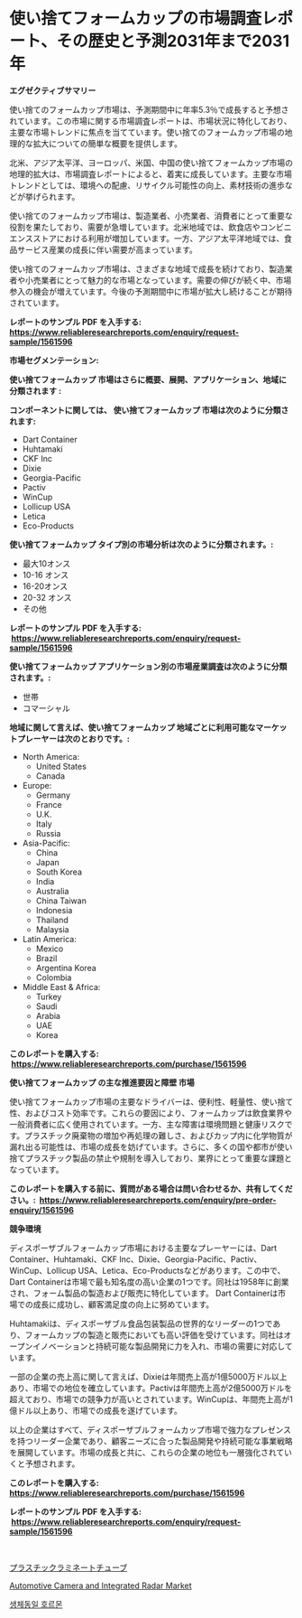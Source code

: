 <p><h1>使い捨てフォームカップの市場調査レポート、その歴史と予測2031年まで2031年</h1></p><p><strong>エグゼクティブサマリー</strong></p>
<p><p>使い捨てのフォームカップ市場は、予測期間中に年率5.3％で成長すると予想されています。この市場に関する市場調査レポートは、市場状況に特化しており、主要な市場トレンドに焦点を当てています。使い捨てのフォームカップ市場の地理的な拡大についての簡単な概要を提供します。</p><p>北米、アジア太平洋、ヨーロッパ、米国、中国の使い捨てフォームカップ市場の地理的拡大は、市場調査レポートによると、着実に成長しています。主要な市場トレンドとしては、環境への配慮、リサイクル可能性の向上、素材技術の進歩などが挙げられます。</p><p>使い捨てのフォームカップ市場は、製造業者、小売業者、消費者にとって重要な役割を果たしており、需要が急増しています。北米地域では、飲食店やコンビニエンスストアにおける利用が増加しています。一方、アジア太平洋地域では、食品サービス産業の成長に伴い需要が高まっています。</p><p>使い捨てのフォームカップ市場は、さまざまな地域で成長を続けており、製造業者や小売業者にとって魅力的な市場となっています。需要の伸びが続く中、市場参入の機会が増えています。今後の予測期間中に市場が拡大し続けることが期待されています。</p></p>
<p><strong>レポートのサンプル PDF を入手する: <a href="https://www.reliableresearchreports.com/enquiry/request-sample/1561596">https://www.reliableresearchreports.com/enquiry/request-sample/1561596</a></strong></p>
<p><strong>市場セグメンテーション:</strong></p>
<p><strong> 使い捨てフォームカップ 市場はさらに概要、展開、アプリケーション、地域に分類されます :</strong></p>
<p><strong>コンポーネントに関しては、 使い捨てフォームカップ 市場は次のように分類されます: &nbsp;</strong></p>
<p><ul><li>Dart Container</li><li>Huhtamaki</li><li>CKF Inc</li><li>Dixie</li><li>Georgia-Pacific</li><li>Pactiv</li><li>WinCup</li><li>Lollicup USA</li><li>Letica</li><li>Eco-Products</li></ul></p>
<p><strong> 使い捨てフォームカップ タイプ別の市場分析は次のように分類されます。:</strong></p>
<p><ul><li>最大10オンス</li><li>10-16 オンス</li><li>16-20オンス</li><li>20-32 オンス</li><li>その他</li></ul></p>
<p><strong>レポートのサンプル PDF を入手する: &nbsp;<a href="https://www.reliableresearchreports.com/enquiry/request-sample/1561596">https://www.reliableresearchreports.com/enquiry/request-sample/1561596</a></strong></p>
<p><strong> 使い捨てフォームカップ アプリケーション別の市場産業調査は次のように分類されます。:</strong></p>
<p><ul><li>世帯</li><li>コマーシャル</li></ul></p>
<p><strong>地域に関して言えば、使い捨てフォームカップ 地域ごとに利用可能なマーケットプレーヤーは次のとおりです。:</strong></p>
<p><ul>
    <li>
        North America:
        <ul>
            <li>United States</li>
            <li>Canada</li>
        </ul>
    </li>
    <li>
        Europe:
        <ul>
            <li>Germany</li>
            <li>France</li>
            <li>U.K.</li>
            <li>Italy</li>
            <li>Russia</li>
        </ul>
    </li>
    <li>
        Asia-Pacific:
        <ul>
            <li>China</li>
            <li>Japan</li>
            <li>South Korea</li>
            <li>India</li>
            <li>Australia</li>
            <li>China Taiwan</li>
            <li>Indonesia</li>
            <li>Thailand</li>
            <li>Malaysia</li>
        </ul>
    </li>
    <li>
        Latin America:
        <ul>
            <li>Mexico</li>
            <li>Brazil</li>
            <li>Argentina Korea</li>
            <li>Colombia</li>
        </ul>
    </li>
    <li>
        Middle East & Africa:
        <ul>
            <li>Turkey</li>
            <li>Saudi</li>
            <li>Arabia</li>
            <li>UAE</li>
            <li>Korea</li>
        </ul>
    </li>
    </ul></p>
<p><strong>このレポートを購入する: &nbsp;<a href="https://www.reliableresearchreports.com/purchase/1561596">https://www.reliableresearchreports.com/purchase/1561596</a></strong></p>
<p><strong>使い捨てフォームカップ の主な推進要因と障壁 市場</strong></p>
<p><p>使い捨てフォームカップ市場の主要なドライバーは、便利性、軽量性、使い捨て性、およびコスト効率です。これらの要因により、フォームカップは飲食業界や一般消費者に広く使用されています。一方、主な障害は環境問題と健康リスクです。プラスチック廃棄物の増加や再処理の難しさ、およびカップ内に化学物質が漏れ出る可能性は、市場の成長を妨げています。さらに、多くの国や都市が使い捨てプラスチック製品の禁止や規制を導入しており、業界にとって重要な課題となっています。</p></p>
<p><strong>このレポートを購入する前に、質問がある場合は問い合わせるか、共有してください。:&nbsp; <a href="https://www.reliableresearchreports.com/enquiry/pre-order-enquiry/1561596">https://www.reliableresearchreports.com/enquiry/pre-order-enquiry/1561596</a></strong></p>
<p><strong>競争環境</strong></p>
<p><p>ディスポーザブルフォームカップ市場における主要なプレーヤーには、Dart Container、Huhtamaki、CKF Inc、Dixie、Georgia-Pacific、Pactiv、WinCup、Lollicup USA、Letica、Eco-Productsなどがあります。この中で、Dart Containerは市場で最も知名度の高い企業の1つです。同社は1958年に創業され、フォーム製品の製造および販売に特化しています。 Dart Containerは市場での成長に成功し、顧客満足度の向上に努めています。</p><p>Huhtamakiは、ディスポーザブル食品包装製品の世界的なリーダーの1つであり、フォームカップの製造と販売においても高い評価を受けています。同社はオープンイノベーションと持続可能な製品開発に力を入れ、市場の需要に対応しています。</p><p>一部の企業の売上高に関して言えば、Dixieは年間売上高が1億5000万ドル以上あり、市場での地位を確立しています。Pactivは年間売上高が2億5000万ドルを超えており、市場での競争力が高いとされています。WinCupは、年間売上高が1億ドル以上あり、市場での成長を遂げています。</p><p>以上の企業はすべて、ディスポーザブルフォームカップ市場で強力なプレゼンスを持つリーダー企業であり、顧客ニーズに合った製品開発や持続可能な事業戦略を展開しています。市場の成長と共に、これらの企業の地位も一層強化されていくと予想されます。</p></p>
<p><strong>このレポートを購入する: &nbsp; <a href="https://www.reliableresearchreports.com/purchase/1561596">https://www.reliableresearchreports.com/purchase/1561596</a></strong></p>
<p><strong>レポートのサンプル PDF を入手する: &nbsp;<a href="https://www.reliableresearchreports.com/enquiry/request-sample/1561596">https://www.reliableresearchreports.com/enquiry/request-sample/1561596</a></strong><strong></strong></p>
<p>&nbsp;</p>
<p><p><a href="https://github.com/SarahFahey88/Market-Research-Report-List-1/blob/main/87163066148.md">プラスチックラミネートチューブ</a></p><p><a href="https://full-wildebeest-80b.notion.site/Automotive-Camera-and-Integrated-Radar-Market-Centers-on-Aspects-such-as-Market-Growth-Market-Share-63b230ec845542a6be26c6227fa26234">Automotive Camera and Integrated Radar Market</a></p><p><a href="https://medium.com/@maksymilianbaran1901/%EB%B0%94%EC%9D%B4%EC%98%A4-%EC%95%84%EC%9D%B4%EB%8D%B4%ED%8B%B0%EC%BB%AC-%ED%98%B8%EB%A5%B4%EB%AA%AC-%EC%8B%9C%EC%9E%A5-%EA%B7%9C%EB%AA%A8-cagr-%ED%8A%B8%EB%A0%8C%EB%93%9C-2024-2030-ed66ff0bd6c7">생체동일 호르몬</a></p></p>